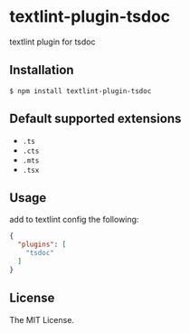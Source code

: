 # textlint-plugin-tsdoc

textlint plugin for tsdoc

## Installation

```
$ npm install textlint-plugin-tsdoc
```

## Default supported extensions

- `.ts`
- `.cts`
- `.mts`
- `.tsx`

## Usage

add to textlint config the following:

```json
{
  "plugins": [
    "tsdoc"
  ]
}
```

## License

The MIT License.
